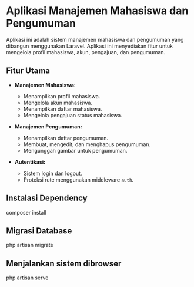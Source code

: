 # Aplikasi Manajemen Mahasiswa dan Pengumuman

Aplikasi ini adalah sistem manajemen mahasiswa dan pengumuman yang dibangun menggunakan Laravel. Aplikasi ini menyediakan fitur untuk mengelola profil mahasiswa, akun, pengajuan, dan pengumuman.

## Fitur Utama

- **Manajemen Mahasiswa:**
  - Menampilkan profil mahasiswa.
  - Mengelola akun mahasiswa.
  - Menampilkan daftar mahasiswa.
  - Mengelola pengajuan status mahasiswa.

- **Manajemen Pengumuman:**
  - Menampilkan daftar pengumuman.
  - Membuat, mengedit, dan menghapus pengumuman.
  - Mengunggah gambar untuk pengumuman.

- **Autentikasi:**
  - Sistem login dan logout.
  - Proteksi rute menggunakan middleware `auth`.


## Instalasi Dependency

composer install

## Migrasi Database

php artisan migrate

## Menjalankan sistem dibrowser

php artisan serve

